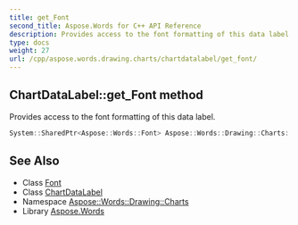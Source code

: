 ```yaml
---
title: get_Font
second_title: Aspose.Words for C++ API Reference
description: Provides access to the font formatting of this data label.
type: docs
weight: 27
url: /cpp/aspose.words.drawing.charts/chartdatalabel/get_font/
---
```

## ChartDataLabel::get_Font method


Provides access to the font formatting of this data label.

```cpp
System::SharedPtr<Aspose::Words::Font> Aspose::Words::Drawing::Charts::ChartDataLabel::get_Font()
```

## See Also

* Class [Font](../../../aspose.words/font/)
* Class [ChartDataLabel](../)
* Namespace [Aspose::Words::Drawing::Charts](../../)
* Library [Aspose.Words](../../../)
